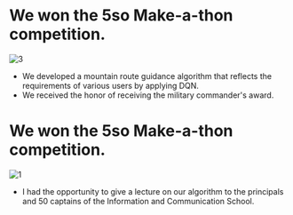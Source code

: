 # We won the 5so Make-a-thon competition.
![3](https://user-images.githubusercontent.com/71582651/142618388-b5c220b7-9f35-4c5a-910b-6c2f7803199e.jpg)
* We developed a mountain route guidance algorithm that reflects the requirements of various users by applying DQN.
* We received the honor of receiving the military commander's award.

# We won the 5so Make-a-thon competition.
![1](https://user-images.githubusercontent.com/71582651/142618075-a9f80cff-670a-40a2-947f-6bdc880cfb46.jpg)
* I had the opportunity to give a lecture on our algorithm to the principals and 50 captains of the Information and Communication School.
